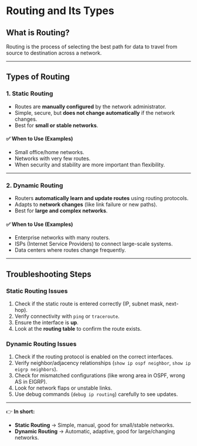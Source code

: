# Routing and Its Types

## What is Routing?
Routing is the process of selecting the best path for data to travel from source to destination across a network.  

---

## Types of Routing

### 1. Static Routing
- Routes are **manually configured** by the network administrator.  
- Simple, secure, but **does not change automatically** if the network changes.  
- Best for **small or stable networks**.  

#### ✅ When to Use (Examples)
- Small office/home networks.  
- Networks with very few routes.  
- When security and stability are more important than flexibility.  

---

### 2. Dynamic Routing
- Routers **automatically learn and update routes** using routing protocols.  
- Adapts to **network changes** (like link failure or new paths).  
- Best for **large and complex networks**.  

#### ✅ When to Use (Examples)
- Enterprise networks with many routers.  
- ISPs (Internet Service Providers) to connect large-scale systems.  
- Data centers where routes change frequently.  

---

## Troubleshooting Steps

### Static Routing Issues
1. Check if the static route is entered correctly (IP, subnet mask, next-hop).  
2. Verify connectivity with `ping` or `traceroute`.  
3. Ensure the interface is **up**.  
4. Look at the **routing table** to confirm the route exists.  

### Dynamic Routing Issues
1. Check if the routing protocol is enabled on the correct interfaces.  
2. Verify neighbor/adjacency relationships (`show ip ospf neighbor`, `show ip eigrp neighbors`).  
3. Check for mismatched configurations (like wrong area in OSPF, wrong AS in EIGRP).  
4. Look for network flaps or unstable links.  
5. Use debug commands (`debug ip routing`) carefully to see updates.  

---

👉 **In short:**  
- **Static Routing** → Simple, manual, good for small/stable networks.  
- **Dynamic Routing** → Automatic, adaptive, good for large/changing networks.  
